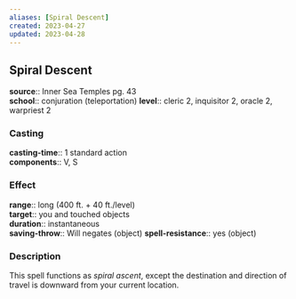 ```yaml
---
aliases: [Spiral Descent]
created: 2023-04-27
updated: 2023-04-28
---
```


## Spiral Descent

**source**:: Inner Sea Temples pg. 43  
**school**:: conjuration (teleportation)
**level**:: cleric 2, inquisitor 2, oracle 2, warpriest 2

### Casting

**casting-time**:: 1 standard action  
**components**:: V, S

### Effect

**range**:: long (400 ft. + 40 ft./level)  
**target**:: you and touched objects  
**duration**:: instantaneous  
**saving-throw**:: Will negates (object)
**spell-resistance**:: yes (object)

### Description

This spell functions as *spiral ascent*, except the destination and direction of travel is downward from your current location.
